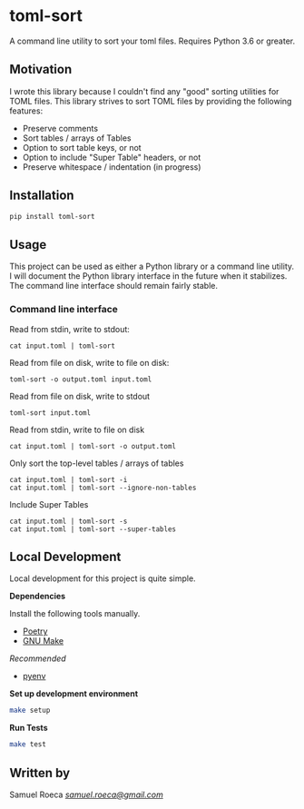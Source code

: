 # toml-sort

A command line utility to sort your toml files. Requires Python 3.6 or greater.

## Motivation

I wrote this library because I couldn't find any "good" sorting utilities for TOML files. This library strives to sort TOML files by providing the following features:

* Preserve comments
* Sort tables / arrays of Tables
* Option to sort table keys, or not
* Option to include "Super Table" headers, or not
* Preserve whitespace / indentation (in progress)

## Installation

```bash
pip install toml-sort
```

## Usage

This project can be used as either a Python library or a command line utility. I will document the Python library interface in the future when it stabilizes. The command line interface should remain fairly stable.

### Command line interface

Read from stdin, write to stdout:

    cat input.toml | toml-sort

Read from file on disk, write to file on disk:

    toml-sort -o output.toml input.toml

Read from file on disk, write to stdout

    toml-sort input.toml

Read from stdin, write to file on disk

    cat input.toml | toml-sort -o output.toml

Only sort the top-level tables / arrays of tables

    cat input.toml | toml-sort -i
    cat input.toml | toml-sort --ignore-non-tables

Include Super Tables

    cat input.toml | toml-sort -s
    cat input.toml | toml-sort --super-tables

## Local Development

Local development for this project is quite simple.

**Dependencies**

Install the following tools manually.

* [Poetry](https://github.com/sdispater/poetry#installation)
* [GNU Make](https://www.gnu.org/software/make/)

*Recommended*

* [pyenv](https://github.com/pyenv/pyenv)

**Set up development environment**

```bash
make setup
```

**Run Tests**

```bash
make test
```

## Written by

Samuel Roeca *samuel.roeca@gmail.com*
